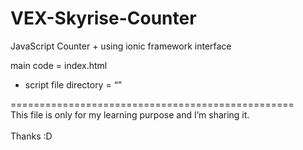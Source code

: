 <h1 class="code-line" data-line-start=0 data-line-end=1 ><a id="VEXSkyriseCounter_0"></a>VEX-Skyrise-Counter</h1> <p class="has-line-data" data-line-start="3" data-line-end="4">JavaScript Counter + using ionic framework interface</p> <p class="has-line-data" data-line-start="5" data-line-end="6">main code = index.html</p> <ul> <li class="has-line-data" data-line-start="6" data-line-end="8">script file directory = “”</li> </ul> <p class="has-line-data" data-line-start="8" data-line-end="13">=================================================<br> This file is only for my learning purpose and I’m sharing it.<br> <br> Thanks :D</p>

